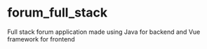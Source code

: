 # forum_full_stack
Full stack forum application made using Java for backend and Vue framework for frontend
